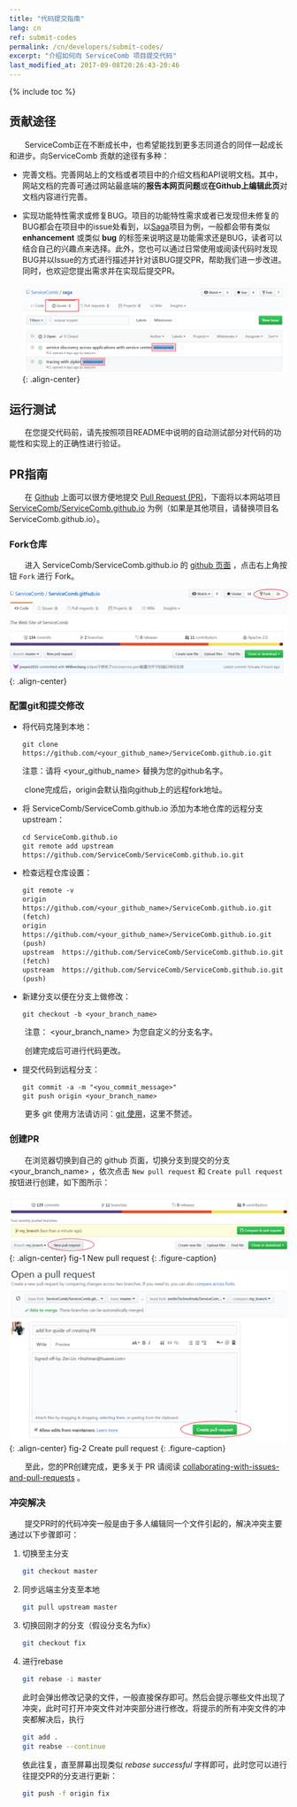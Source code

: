 ```yaml
---
title: "代码提交指南"
lang: cn 
ref: submit-codes
permalink: /cn/developers/submit-codes/
excerpt: "介绍如何向 ServiceComb 项目提交代码"
last_modified_at: 2017-09-08T20:26:43-20:46
---
```


{% include toc %}

## 贡献途径
　　ServiceComb正在不断成长中，也希望能找到更多志同道合的同伴一起成长和进步。向ServiceComb 贡献的途径有多种：
* 完善文档。完善网站上的文档或者项目中的介绍文档和API说明文档。其中，网站文档的完善可通过网站最底端的**报告本网页问题**或**在Github上编辑此页**对文档内容进行完善。
* 实现功能特性需求或修复BUG。项目的功能特性需求或者已发现但未修复的BUG都会在项目中的issue处看到，以[Saga](https://github.com/ServiceComb/saga/issues)项目为例，一般都会带有类似 **enhancement** 或类似 **bug** 的标签来说明这是功能需求还是BUG，读者可以结合自己的兴趣点来选择。此外，您也可以通过日常使用或阅读代码时发现BUG并以Issue的方式进行描述并针对该BUG提交PR，帮助我们进一步改进。同时，也欢迎您提出需求并在实现后提交PR。

   ![寻觅功能需求示例](/assets/images/find-features-by-example.png){: .align-center}

## 运行测试
　　在您提交代码前，请先按照项目README中说明的自动测试部分对代码的功能性和实现上的正确性进行验证。

## PR指南
　　在 [Github](https://github.com/ServiceComb) 上面可以很方便地提交 [Pull Request (PR)](https://help.github.com/articles/about-pull-requests/)，下面将以本网站项目[ServiceComb/ServiceComb.github.io](https://github.com/ServiceComb/ServiceComb.github.io) 为例（如果是其他项目，请替换项目名ServiceComb.github.io）。

### Fork仓库

　　进入 ServiceComb/ServiceComb.github.io 的 [github 页面](https://github.com/ServiceComb/ServiceComb.github.io) ，点击右上角按钮 `Fork` 进行 Fork。

![体质指数应用运行界面](/assets/images/fork-repo.jpg){: .align-center}

### 配置git和提交修改

- 将代码克隆到本地：

  ```shell
  git clone https://github.com/<your_github_name>/ServiceComb.github.io.git
  ```

  注意：请将 \<your\_github\_name\> 替换为您的github名字。


　　clone完成后，origin会默认指向github上的远程fork地址。

- 将 ServiceComb/ServiceComb.github.io 添加为本地仓库的远程分支 upstream：

  ```shell
  cd ServiceComb.github.io
  git remote add upstream https://github.com/ServiceComb/ServiceComb.github.io.git
  ```


- 检查远程仓库设置：

  ```shell
  git remote -v
  origin https://github.com/<your_github_name>/ServiceComb.github.io.git (fetch)
  origin    https://github.com/<your_github_name>/ServiceComb.github.io.git (push)
  upstream  https://github.com/ServiceComb/ServiceComb.github.io.git (fetch)
  upstream  https://github.com/ServiceComb/ServiceComb.github.io.git (push)
  ```


- 新建分支以便在分支上做修改：

  ```shell
  git checkout -b <your_branch_name>
  ```


　　注意： \<your\_branch\_name\> 为您自定义的分支名字。

　　创建完成后可进行代码更改。

- 提交代码到远程分支：

  ```shell
  git commit -a -m "<you_commit_message>"
  git push origin <your_branch_name>
  ```

　　更多 git 使用方法请访问：[git 使用](https://www.atlassian.com/git/tutorials/setting-up-a-repository)，这里不赘述。

### 创建PR

　　在浏览器切换到自己的 github 页面，切换分支到提交的分支 \<your\_branch\_name\> ，依次点击 `New pull request` 和 `Create pull request` 按钮进行创建，如下图所示：

![体质指数应用运行界面](/assets/images/new-pr.jpg){: .align-center}
fig-1 New pull request 
{: .figure-caption}

![体质指数应用运行界面](/assets/images/create-pr.jpg){: .align-center}
fig-2 Create pull request 
{: .figure-caption}

　　至此，您的PR创建完成，更多关于 PR 请阅读 [collaborating-with-issues-and-pull-requests](https://help.github.com/categories/collaborating-with-issues-and-pull-requests/) 。

### 冲突解决
　　提交PR时的代码冲突一般是由于多人编辑同一个文件引起的，解决冲突主要通过以下步骤即可：
1. 切换至主分支
   ```bash
   git checkout master
   ```
2. 同步远端主分支至本地
   ```bash
   git pull upstream master
   ```
3. 切换回刚才的分支（假设分支名为fix）
   ```bash
   git checkout fix 
   ```
4. 进行rebase
   ```bash
   git rebase -i master
   ```
   此时会弹出修改记录的文件，一般直接保存即可。然后会提示哪些文件出现了冲突，此时可打开冲突文件对冲突部分进行修改，将提示的所有冲突文件的冲突都解决后，执行
   ```bash
   git add .
   git reabse --continue
   ```
   依此往复，直至屏幕出现类似 *rebase successful* 字样即可，此时您可以进行往提交PR的分支进行更新：
   ```bash
   git push -f origin fix
   ```
